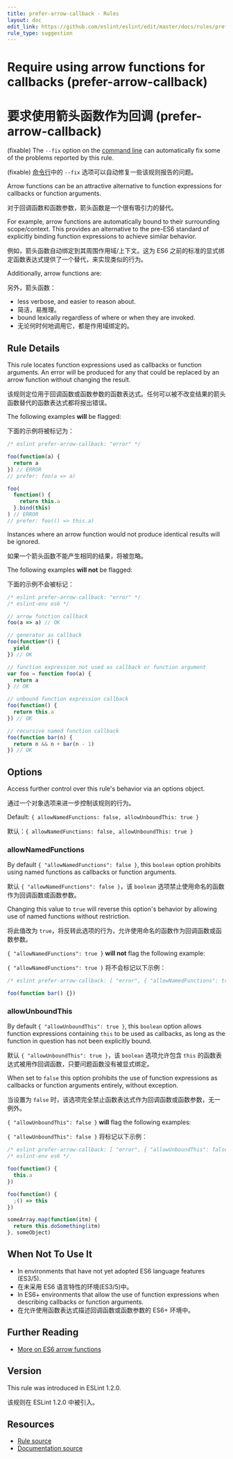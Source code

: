```yaml
---
title: prefer-arrow-callback - Rules
layout: doc
edit_link: https://github.com/eslint/eslint/edit/master/docs/rules/prefer-arrow-callback.md
rule_type: suggestion
---
```


<!-- Note: No pull requests accepted for this file. See README.md in the root directory for details. -->

# Require using arrow functions for callbacks (prefer-arrow-callback)

# 要求使用箭头函数作为回调 (prefer-arrow-callback)

(fixable) The `--fix` option on the [command line](../user-guide/command-line-interface#fixing-problems) can automatically fix some of the problems reported by this rule.

(fixable) [命令行](../user-guide/command-line-interface#fixing-problems)中的 `--fix` 选项可以自动修复一些该规则报告的问题。

Arrow functions can be an attractive alternative to function expressions for callbacks or function arguments.

对于回调函数和函数参数，箭头函数是一个很有吸引力的替代。

For example, arrow functions are automatically bound to their surrounding scope/context. This provides an alternative to the pre-ES6 standard of explicitly binding function expressions to achieve similar behavior.

例如，箭头函数自动绑定到其周围作用域/上下文。这为 ES6 之前的标准的显式绑定函数表达式提供了一个替代，来实现类似的行为。

Additionally, arrow functions are:

另外，箭头函数：

- less verbose, and easier to reason about.
- 简洁，易推理。
- bound lexically regardless of where or when they are invoked.
- 无论何时何地调用它，都是作用域绑定的。

## Rule Details

This rule locates function expressions used as callbacks or function arguments. An error will be produced for any that could be replaced by an arrow function without changing the result.

该规则定位用于回调函数或函数参数的函数表达式。任何可以被不改变结果的箭头函数替代的函数表达式都将报出错误。

The following examples **will** be flagged:

下面的示例将被标记为：

```js
/* eslint prefer-arrow-callback: "error" */

foo(function(a) {
  return a
}) // ERROR
// prefer: foo(a => a)

foo(
  function() {
    return this.a
  }.bind(this)
) // ERROR
// prefer: foo(() => this.a)
```

Instances where an arrow function would not produce identical results will be ignored.

如果一个箭头函数不能产生相同的结果，将被忽略。

The following examples **will not** be flagged:

下面的示例不会被标记：

```js
/* eslint prefer-arrow-callback: "error" */
/* eslint-env es6 */

// arrow function callback
foo(a => a) // OK

// generator as callback
foo(function*() {
  yield
}) // OK

// function expression not used as callback or function argument
var foo = function foo(a) {
  return a
} // OK

// unbound function expression callback
foo(function() {
  return this.a
}) // OK

// recursive named function callback
foo(function bar(n) {
  return n && n + bar(n - 1)
}) // OK
```

## Options

Access further control over this rule's behavior via an options object.

通过一个对象选项来进一步控制该规则的行为。

Default: `{ allowNamedFunctions: false, allowUnboundThis: true }`

默认：`{ allowNamedFunctions: false, allowUnboundThis: true }`

### allowNamedFunctions

By default `{ "allowNamedFunctions": false }`, this `boolean` option prohibits using named functions as callbacks or function arguments.

默认 `{ "allowNamedFunctions": false }`，该 `boolean` 选项禁止使用命名的函数作为回调函数或函数参数。

Changing this value to `true` will reverse this option's behavior by allowing use of named functions without restriction.

将此值改为 `true`，将反转此选项的行为，允许使用命名的函数作为回调函数或函数参数。

`{ "allowNamedFunctions": true }` **will not** flag the following example:

`{ "allowNamedFunctions": true }` 将不会标记以下示例：

```js
/* eslint prefer-arrow-callback: [ "error", { "allowNamedFunctions": true } ] */

foo(function bar() {})
```

### allowUnboundThis

By default `{ "allowUnboundThis": true }`, this `boolean` option allows function expressions containing `this` to be used as callbacks, as long as the function in question has not been explicitly bound.

默认 `{ "allowUnboundThis": true }`，该 `boolean` 选项允许包含 `this` 的函数表达式被用作回调函数，只要问题函数没有被显式绑定。

When set to `false` this option prohibits the use of function expressions as callbacks or function arguments entirely, without exception.

当设置为 `false` 时，该选项完全禁止函数表达式作为回调函数或函数参数，无一例外。

`{ "allowUnboundThis": false }` **will** flag the following examples:

`{ "allowUnboundThis": false }` 将标记以下示例：

```js
/* eslint prefer-arrow-callback: [ "error", { "allowUnboundThis": false } ] */
/* eslint-env es6 */

foo(function() {
  this.a
})

foo(function() {
  ;() => this
})

someArray.map(function(itm) {
  return this.doSomething(itm)
}, someObject)
```

## When Not To Use It

- In environments that have not yet adopted ES6 language features (ES3/5).
- 在未采用 ES6 语言特性的环境(ES3/5)中。
- In ES6+ environments that allow the use of function expressions when describing callbacks or function arguments.
- 在允许使用函数表达式描述回调函数或函数参数的 ES6+ 环境中。

## Further Reading

- [More on ES6 arrow functions](https://developer.mozilla.org/en-US/docs/Web/JavaScript/Reference/Functions/Arrow_functions)

## Version

This rule was introduced in ESLint 1.2.0.

该规则在 ESLint 1.2.0 中被引入。

## Resources

- [Rule source](https://github.com/eslint/eslint/tree/master/lib/rules/prefer-arrow-callback.js)
- [Documentation source](https://github.com/eslint/eslint/tree/master/docs/rules/prefer-arrow-callback.md)
